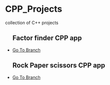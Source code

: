 # CPP_Projects
collection of C++ projects
<ul>
<h2>Factor finder CPP app</h2>
<li><a href="https://github.com/PierreStephaneVoltaire/CPP_Projects/tree/Factor_Finder_CPP"> Go To Branch</a></li>
<h2>Rock Paper scissors CPP app</h2>
<li><a href="https://github.com/PierreStephaneVoltaire/CPP_Projects/tree/rock-paper-scissors-CPP">Go To Branch</a></li>
</ul>
